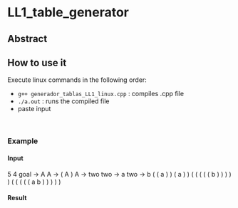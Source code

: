 # LL1_table_generator
## Abstract


## How to use it
Execute linux commands in the following order:
- `g++ generador_tablas_LL1_linux.cpp` : compiles .cpp file
- `./a.out` : runs the compiled file
- paste input
<br>

### Example
#### Input
5 4
goal -> A
A -> ( A )
A -> two
two -> a
two -> b
( ( a ) )
( a ) )
( ( ( ( ( b ) ) ) ) )
( ( ( ( ( a b ) ) ) ) )
<br>
#### Result
